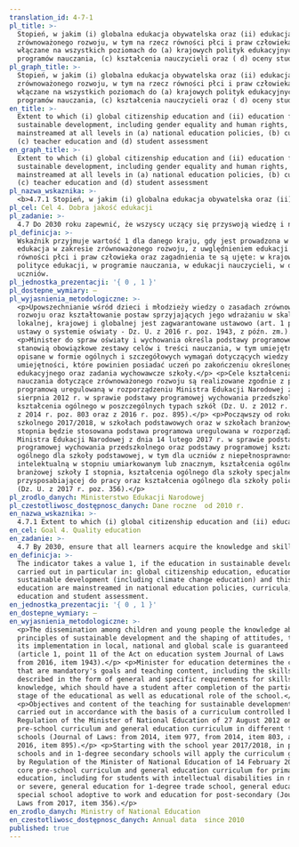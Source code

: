 ```yaml
---
translation_id: 4-7-1
pl_title: >-
  Stopień, w jakim (i) globalna edukacja obywatelska oraz (ii) edukacja na rzecz
  zrównoważonego rozwoju, w tym na rzecz równości płci i praw człowieka, są
  włączane na wszystkich poziomach do (a) krajowych polityk edukacyjnych, (b)
  programów nauczania, (c) kształcenia nauczycieli oraz ( d) oceny studentów
pl_graph_title: >-
  Stopień, w jakim (i) globalna edukacja obywatelska oraz (ii) edukacja na rzecz
  zrównoważonego rozwoju, w tym na rzecz równości płci i praw człowieka, są
  włączane na wszystkich poziomach do (a) krajowych polityk edukacyjnych, (b)
  programów nauczania, (c) kształcenia nauczycieli oraz ( d) oceny studentów
en_title: >-
  Extent to which (i) global citizenship education and (ii) education for
  sustainable development, including gender equality and human rights, are
  mainstreamed at all levels in (a) national education policies, (b) curricula,
  (c) teacher education and (d) student assessment
en_graph_title: >-
  Extent to which (i) global citizenship education and (ii) education for
  sustainable development, including gender equality and human rights, are
  mainstreamed at all levels in (a) national education policies, (b) curricula,
  (c) teacher education and (d) student assessment
pl_nazwa_wskaznika: >-
  <b>4.7.1 Stopień, w jakim (i) globalna edukacja obywatelska oraz (ii) edukacja na rzecz zrównoważonego rozwoju, w tym na rzecz równości płci i praw człowieka, są włączane na wszystkich poziomach do (a) krajowych polityk edukacyjnych, (b) programów nauczania, (c) kształcenia nauczycieli oraz ( d) oceny studentów</b>
pl_cel: Cel 4. Dobra jakość edukacji
pl_zadanie: >-
  4.7 Do 2030 roku zapewnić, że wszyscy uczący się przyswoją wiedzę i nabędą umiejętności potrzebne do promowania zrównoważonego rozwoju, w tym między innymi przez edukację na rzecz zrównoważonego rozwoju i zrównoważonego stylu życia, praw człowieka, równości płci, promowania kultury pokoju i niestosowania przemocy, globalnego obywatelstwa oraz docenienia różnorodności kulturowej i wkładu kultury w zrównoważony rozwój
pl_definicja: >-
  Wskaźnik przyjmuje wartość 1 dla danego kraju, gdy jest prowadzona w nim
  edukacja w zakresie zrównoważonego rozwoju, z uwględnieniem edukacji na rzecz
  równości płci i praw człowieka oraz zagadnienia te są ujęte: w krajowej
  polityce edukacji, w programie nauczania, w edukacji nauczycieli, w ocenianiu
  uczniów.
pl_jednostka_prezentacji: '{ 0 , 1 }'
pl_dostepne_wymiary: –
pl_wyjasnienia_metodologiczne: >-
  <p>Upowszechnianie wśród dzieci i młodzieży wiedzy o zasadach zrównoważonego
  rozwoju oraz kształtowanie postaw sprzyjających jego wdrażaniu w skali
  lokalnej, krajowej i globalnej jest zagwarantowane ustawowo (art. 1 pkt 11
  ustawy o systemie oświaty - Dz. U. z 2016 r. poz. 1943, z późn. zm.).</p>
  <p>Minister do spraw oświaty i wychowania określa podstawy programowe, które
  stanowią obowiązkowe zestawy celów i treści nauczania, w tym umiejętności,
  opisane w formie ogólnych i szczegółowych wymagań dotyczących wiedzy i
  umiejętności, które powinien posiadać uczeń po zakończeniu określonego etapu
  edukacyjnego oraz zadania wychowawcze szkoły.</p> <p>Cele kształcenia i treści
  nauczania dotyczące zrównoważonego rozwoju są realizowane zgodnie z podstawą
  programową uregulowaną w rozporządzeniu Ministra Edukacji Narodowej z dnia 27
  sierpnia 2012 r. w sprawie podstawy programowej wychowania przedszkolnego oraz
  kształcenia ogólnego w poszczególnych typach szkół (Dz. U. z 2012 r. poz. 977,
  z 2014 r. poz. 803 oraz z 2016 r. poz. 895).</p> <p>Począwszy od roku
  szkolnego 2017/2018, w szkołach podstawowych oraz w szkołach branżowych I
  stopnia będzie stosowana podstawa programowa uregulowana w rozporządzeniu
  Ministra Edukacji Narodowej z dnia 14 lutego 2017 r. w sprawie podstawy
  programowej wychowania przedszkolnego oraz podstawy programowej kształcenia
  ogólnego dla szkoły podstawowej, w tym dla uczniów z niepełnosprawnością
  intelektualną w stopniu umiarkowanym lub znacznym, kształcenia ogólnego dla
  branżowej szkoły I stopnia, kształcenia ogólnego dla szkoły specjalnej
  przysposabiającej do pracy oraz kształcenia ogólnego dla szkoły policealnej
  (Dz. U. z 2017 r. poz. 356).</p>
pl_zrodlo_danych: Ministerstwo Edukacji Narodowej
pl_czestotliwosc_dostępnosc_danych: Dane roczne  od 2010 r.
en_nazwa_wskaznika: >-
  4.7.1 Extent to which (i) global citizenship education and (ii) education for sustainable development, including gender equality and human rights, are mainstreamed at all levels in (a) national education policies, (b) curricula, (c) teacher education and (d) student assessment
en_cel: Goal 4. Quality education
en_zadanie: >-
  4.7 By 2030, ensure that all learners acquire the knowledge and skills needed to promote sustainable development, including, among others, through education for sustainable development and sustainable lifestyles, human rights, gender equality, promotion of a culture of peace and non-violence, global citizenship and appreciation of cultural diversity and of culture’s contribution to sustainable development
en_definicja: >-
  The indicator takes a value 1, if the education in sustainable development is
  carried out in particular in: global citizenship education, education for
  sustainable development (including climate change education) and this
  education are mainstreamed in national education policies, curricula, teacher
  education and student assessment.
en_jednostka_prezentacji: '{ 0 , 1 }'
en_dostepne_wymiary: –
en_wyjasnienia_metodologiczne: >-
  <p>The dissemination among children and young people the knowledge about the
  principles of sustainable development and the shaping of attitudes, to foster
  its implementation in local, national and global scale is guaranteed by law
  (article 1, point 11 of the Act on education system Journal of Laws
  from 2016, item 1943).</p> <p>Minister for education determines the curricula
  that are mandatory's goals and teaching content, including the skills
  described in the form of general and specific requirements for skills and
  knowledge, which should have a student after completion of the particular
  stage of the educational as well as educational role of the school.</p>
  <p>Objectives and content of the teaching for sustainable development are
  carried out in accordance with the basis of a curriculum controlled by
  Regulation of the Minister of National Education of 27 August 2012 on the core
  pre-school curriculum and general education curriculum in different types of
  schools (Journal of Laws: from 2014, item 977, from 2014, item 803, and from
  2016, item 895).</p> <p>Starting with the school year 2017/2018, in primary
  schools and in 1-degree secondary schools will apply the curriculum governed
  by Regulation of the Minister of National Education of 14 February 2017 on the
  core pre-school curriculum and general education curriculum for primary
  education, including for students with intellectual disabilities in moderate
  or severe, general education for 1-degree trade school, general education for
  special school adoptive to work and education for post-secondary (Journal of
  Laws from 2017, item 356).</p>
en_zrodlo_danych: Ministry of National Education
en_czestotliwosc_dostępnosc_danych: Annual data  since 2010
published: true
---
```

